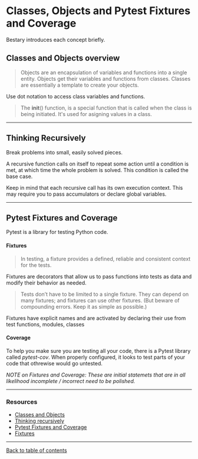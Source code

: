 # Classes, Objects and Pytest Fixtures and Coverage
Bestary introduces each concept briefly.

## Classes and Objects overview
> Objects are an encapsulation of variables and functions into a single entity. Objects get their variables and functions from classes. Classes are essentially a template to create your objects.

Use dot notation to access class variables and functions.

> The __init__() function, is a special function that is called when the class is being initiated. It's used for asigning values in a class.

---

## Thinking Recursively
Break problems into small, easily solved pieces.

A recursive function calls on itself to repeat some action until a condition is met, at which time the whole problem is solved.  This condition is called the base case.

Keep in mind that each recursive call has its own execution context.  This may require you to pass accumulators or declare global variables.

---

## Pytest Fixtures and Coverage
Pytest is a library for testing Python code.

#### Fixtures
> In testing, a fixture provides a defined, reliable and consistent context for the tests.

Fixtures are decorators that allow us to pass functions into tests as data and modify their behavior as needed.

> Tests don’t have to be limited to a single fixture. They can depend on many fixtures; and fixtures can use other fixtures.  (But beware of compounding errors.  Keep it as simple as possible.)

Fixtures have explicit names and are activated by declaring their use from test functions, modules, classes

#### Coverage
To help you make sure you are testing all your code, there is a Pytest library called *pytest-cov*.  When properly configured, it looks to test parts of your code that othrewise would go untested.

*NOTE on Fixtures and Coverage: These are initial statemets that are in all likelihood incomplete / incorrect need to be polished.*

---

### Resources

- [Classes and Objects](https://www.learnpython.org/en/Classes_and_Objects)
- [Thinking recursively](https://realpython.com/python-thinking-recursively/)
- [Pytest Fixtures and Coverage](https://www.linuxjournal.com/content/python-testing-pytest-fixtures-and-coverage)
- [Fixtures](https://docs.pytest.org/en/latest/explanation/fixtures.html)

---

[Back to table of contents](../README.md)